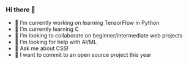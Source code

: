 ### Hi there 👋

- 🔭 I’m currently working on learning TensorFlow in Python
- 🌱 I’m currently learning C
- 👯 I’m looking to collaborate on beginner/intermediate web projects
- 🤔 I’m looking for help with AI/ML
- 💬 Ask me about CSS!
- 💪 I want to commit to an open source project this year
<!-- - 📫 How to reach me: ... -->
